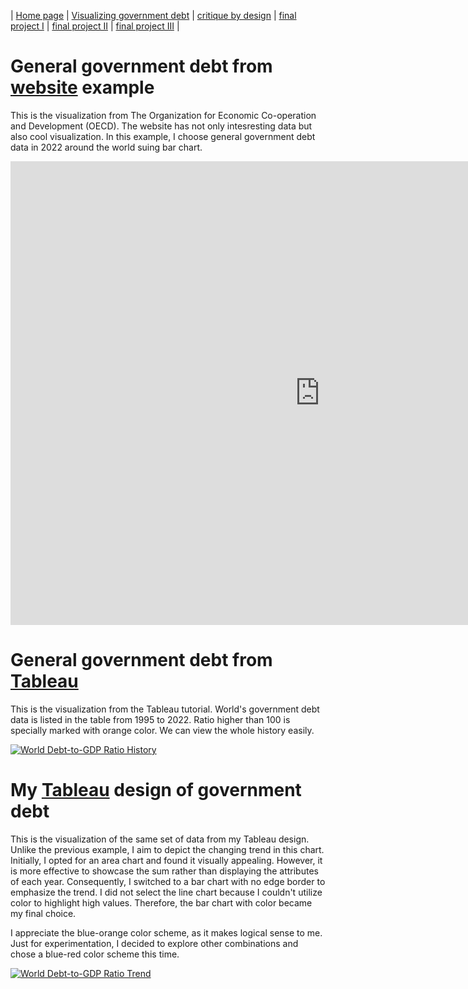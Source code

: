 | [Home page](https://xujinyun.github.io/MyDataStory/) | [Visualizing government debt](visualizing-government-debt) | [critique by design](critique-by-design) | [final project I](final-project-part-one) | [final project II](final-project-part-two) | [final project III](final-project-part-three) |


# General government debt from [website](https://data.oecd.org/chart/7kaf) example
This is the visualization from The Organization for Economic Co-operation and Development (OECD). The website has not only intesresting data but also cool visualization. In this example, I choose general government debt data in 2022 around the world suing bar chart.

<iframe src="https://data.oecd.org/chart/7kaf" width="989" height="742" style="border: 0" mozallowfullscreen="true" webkitallowfullscreen="true" allowfullscreen="true"><a href="https://data.oecd.org/chart/7kaf" target="_blank">OECD Chart: General government debt, Total, % of GDP, Annual, 2022</a></iframe>

# General government debt from [Tableau](https://public.tableau.com/views/Book1_17061572866280/Sheet1?:language=zh-CN&publish=yes&:display_count=n&:origin=viz_share_link)

This is the visualization from the Tableau tutorial. World's government debt data is listed in the table from 1995 to 2022. Ratio higher than 100 is specially marked with orange color. We can view the whole history easily.

<div class='tableauPlaceholder' id='viz1706547674108' style='position: relative'><noscript><a href='#'><img alt='World Debt-to-GDP Ratio History ' src='https:&#47;&#47;public.tableau.com&#47;static&#47;images&#47;Bo&#47;Book1_17061572866280&#47;Sheet1&#47;1_rss.png' style='border: none' /></a></noscript><object class='tableauViz'  style='display:none;'><param name='host_url' value='https%3A%2F%2Fpublic.tableau.com%2F' /> <param name='embed_code_version' value='3' /> <param name='site_root' value='' /><param name='name' value='Book1_17061572866280&#47;Sheet1' /><param name='tabs' value='no' /><param name='toolbar' value='yes' /><param name='static_image' value='https:&#47;&#47;public.tableau.com&#47;static&#47;images&#47;Bo&#47;Book1_17061572866280&#47;Sheet1&#47;1.png' /> <param name='animate_transition' value='yes' /><param name='display_static_image' value='yes' /><param name='display_spinner' value='yes' /><param name='display_overlay' value='yes' /><param name='display_count' value='yes' /><param name='language' value='en-US' /><param name='filter' value='publish=yes' /></object></div>       

<script type='text/javascript'>                    
    var divElement = document.getElementById('viz1706547674108');                    
    var vizElement = divElement.getElementsByTagName('object')[0];                    vizElement.style.width='110%';vizElement.style.height=(divElement.offsetWidth*0.75)+'px';                    
    var scriptElement = document.createElement('script');                    
    scriptElement.src = 'https://public.tableau.com/javascripts/api/viz_v1.js';                    
    vizElement.parentNode.insertBefore(scriptElement, vizElement);                
</script>



# My [Tableau](https://public.tableau.com/views/Book2_17065473969110/Sheet1?:language=zh-CN&publish=yes&:display_count=n&:origin=viz_share_link) design of government debt

This is the visualization of the same set of data from my Tableau design. Unlike the previous example, I aim to depict the changing trend in this chart. Initially, I opted for an area chart and found it visually appealing. However, it is more effective to showcase the sum rather than displaying the attributes of each year. Consequently, I switched to a bar chart with no edge border to emphasize the trend. I did not select the line chart because I couldn't utilize color to highlight high values. Therefore, the bar chart with color became my final choice.

I appreciate the blue-orange color scheme, as it makes logical sense to me. Just for experimentation, I decided to explore other combinations and chose a blue-red color scheme this time.

<div class='tableauPlaceholder' id='viz1706547409855' style='position: relative'><noscript><a href='#'><img alt='World Debt-to-GDP Ratio Trend ' src='https:&#47;&#47;public.tableau.com&#47;static&#47;images&#47;Bo&#47;Book2_17065473969110&#47;Sheet1&#47;1_rss.png' style='border: none' /></a></noscript><object class='tableauViz'  style='display:none;'><param name='host_url' value='https%3A%2F%2Fpublic.tableau.com%2F' /> <param name='embed_code_version' value='3' /> <param name='site_root' value='' /><param name='name' value='Book2_17065473969110&#47;Sheet1' /><param name='tabs' value='no' /><param name='toolbar' value='yes' /><param name='static_image' value='https:&#47;&#47;public.tableau.com&#47;static&#47;images&#47;Bo&#47;Book2_17065473969110&#47;Sheet1&#47;1.png' /> <param name='animate_transition' value='yes' /><param name='display_static_image' value='yes' /><param name='display_spinner' value='yes' /><param name='display_overlay' value='yes' /><param name='display_count' value='yes' /><param name='language' value='en-US' /><param name='filter' value='publish=yes' /></object></div>                

<script type='text/javascript'>                    
    var divElement = document.getElementById('viz1706547409855');                    
    var vizElement = divElement.getElementsByTagName('object')[0];                    vizElement.style.width='100%';vizElement.style.height=(divElement.offsetWidth*0.75)+'px';                    
    var scriptElement = document.createElement('script');                    
    scriptElement.src = 'https://public.tableau.com/javascripts/api/viz_v1.js';                    
    vizElement.parentNode.insertBefore(scriptElement, vizElement);                
</script>
